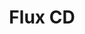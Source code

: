 ---
git: https://github.com/fluxcd/flux
logohandle: fluxcdio
sort: fluxcd
title: Flux CD
website: https://fluxcd.io/
---
